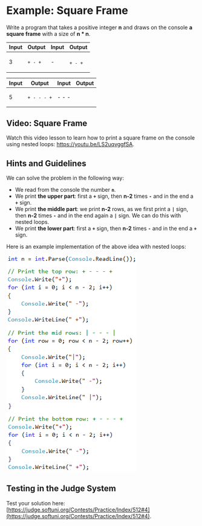 # Example: Square Frame

Write a program that takes a positive integer **n** and draws on the console **a square frame** with a size of **n \* n**.

| Input | Output                                                                | Input | Output                                                                                              |
| ----- | --------------------------------------------------------------------- | ----- | --------------------------------------------------------------------------------------------------- |
| 3     | <p><code>+ - +</code><br><code>| - |</code><br><code>+ - +</code></p> | 4     | <p><code>+ - - +</code><br><code>| - - |</code><br><code>| - - |</code><br><code>+ - - +</code></p> |

| Input | Output                                                                                                                                | Input | Output                                                                                                                                                                      |
| ----- | ------------------------------------------------------------------------------------------------------------------------------------- | ----- | --------------------------------------------------------------------------------------------------------------------------------------------------------------------------- |
| 5     | <p><code>+ - - - +</code><br><code>| - - - |</code><br><code>| - - - |</code><br><code>| - - - |</code><br><code>+ - - - +</code></p> | 6     | <p><code>+ - - - - +</code><br><code>| - - - - |</code><br><code>| - - - - |</code><br><code>| - - - - |</code><br><code>| - - - - |</code><br><code>+ - - - - +</code></p> |

## Video: Square Frame

Watch this video lesson to learn how to print a square frame on the console using nested loops: https://youtu.be/LS2uqvggfSA.

## Hints and Guidelines

We can solve the problem in the following way:

* We read from the console the number **`n`**.
* We print **the upper part**: first a **`+`** sign, then **n-2** times **`-`** and in the end a **`+`** sign.
* We print **the middle part**: we print **n-2** rows, as we first print a **`|`** sign, then **n-2** times **`-`** and in the end again a **`|`** sign. We can do this with nested loops.
* We print **the lower part**: first a **`+`** sign, then **n-2** times **`-`** and in the end a **`+`** sign.

Here is an example implementation of the above idea with nested loops:

![](../../assets/chapter-6-images/05.Square-frame-01.png)

## Testing in the Judge System

Test your solution here: [https://judge.softuni.org/Contests/Practice/Index/512#4](https://judge.softuni.org/Contests/Practice/Index/512#4).
